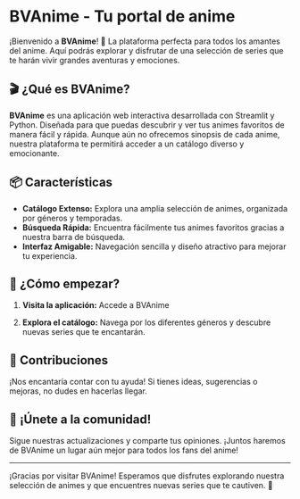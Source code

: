 # BVAnime - Tu portal de anime

¡Bienvenido a **BVAnime**! 🌟 La plataforma perfecta para todos los amantes del anime. Aquí podrás explorar y disfrutar de una selección de series que te harán vivir grandes aventuras y emociones.

## 🎬 ¿Qué es BVAnime?

**BVAnime** es una aplicación web interactiva desarrollada con Streamlit y Python. Diseñada para que puedas descubrir y ver tus animes favoritos de manera fácil y rápida. Aunque aún no ofrecemos sinopsis de cada anime, nuestra plataforma te permitirá acceder a un catálogo diverso y emocionante.

## 📦 Características

- **Catálogo Extenso:** Explora una amplia selección de animes, organizada por géneros y temporadas.
- **Búsqueda Rápida:** Encuentra fácilmente tus animes favoritos gracias a nuestra barra de búsqueda.
- **Interfaz Amigable:** Navegación sencilla y diseño atractivo para mejorar tu experiencia.

## 🚀 ¿Cómo empezar?

1. **Visita la aplicación:**
   Accede a BVAnime

2. **Explora el catálogo:**
   Navega por los diferentes géneros y descubre nuevas series que te encantarán.

## 🔗 Contribuciones

¡Nos encantaría contar con tu ayuda! Si tienes ideas, sugerencias o mejoras, no dudes en hacerlas llegar.

## 🌟 ¡Únete a la comunidad!

Sigue nuestras actualizaciones y comparte tus opiniones. ¡Juntos haremos de BVAnime un lugar aún mejor para todos los fans del anime!

---

¡Gracias por visitar BVAnime! Esperamos que disfrutes explorando nuestra selección de animes y que encuentres nuevas series que te cautiven. 🎉
